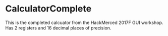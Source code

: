 # CalculatorComplete
This is the completed calcuator from the HackMerced 2017F GUI workshop. Has 2 registers and 16 decimal places of precision.
